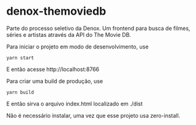 # denox-themoviedb
Parte do processo seletivo da Denox. Um frontend para busca de filmes, séries e artistas através da API do The Movie DB.

Para iniciar o projeto em modo de desenvolvimento, use
```
yarn start
```
E então acesse http://localhost:8766

Para criar uma build de produção, use
```
yarn build
```
E então sirva o arquivo index.html localizado em ./dist

Não é necessário instalar, uma vez que esse projeto usa zero-install.
